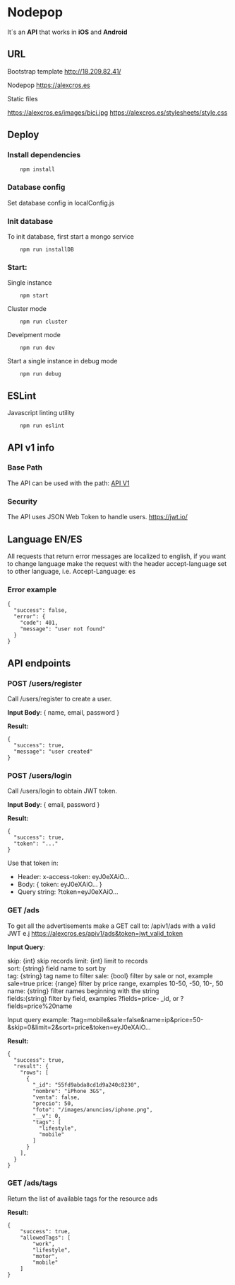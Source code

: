 # Nodepop

It´s an **API** that works in **iOS** and **Android**

## URL

Bootstrap template
http://18.209.82.41/

Nodepop
https://alexcros.es

Static files

https://alexcros.es/images/bici.jpg
https://alexcros.es/stylesheets/style.css



## Deploy

### Install dependencies

```shell
    npm install
```

### Database config

Set database config in localConfig.js

### Init database

To init database, first start a mongo service

```shell
    npm run installDB
```

### Start:

Single instance

```shell
    npm start
```

Cluster mode

```shell
    npm run cluster
```

Develpment mode

```shell
    npm run dev
```

Start a single instance in debug mode

```shell
    npm run debug
```

## ESLint

Javascript linting utility

```shell
    npm run eslint
```

## API v1 info 

### Base Path

The API can be used with the path: 
[API V1](/apiv1/ads)


### Security

The API uses JSON Web Token to handle users. https://jwt.io/

## Language EN/ES
All requests that return error messages are localized to english, if you want to 
change language make the request with the header accept-language set to other language, 
i.e. Accept-Language: es 

### Error example

    {
      "success": false,
      "error": {
        "code": 401,
        "message": "user not found"
      }
    }


## API endpoints

### POST /users/register

Call /users/register to create a user.  

**Input Body**: { name, email, password }

**Result:** 

    {
      "success": true, 
      "message": "user created"
    }

### POST /users/login

Call /users/login to obtain JWT token.

**Input Body**: { email, password }

**Result:** 

    {
      "success": true, 
      "token": "..."
    }

Use that token in:
- Header: x-access-token: eyJ0eXAiO...
- Body: { token: eyJ0eXAiO... }
- Query string: ?token=eyJ0eXAiO...

### GET /ads

To get all the advertisements make a GET call to: /apiv1/ads with a valid JWT e.j https://alexcros.es/apiv1/ads&token=jwt_valid_token

**Input Query**: 

skip: {int} skip records 
limit: {int} limit to records  
sort: {string} field name to sort by   
tag: {string} tag name to filter 
sale: {bool} filter by sale or not, example sale=true
price: {range} filter by price range, examples 10-50, -50, 10-, 50   
name: {string} filter names beginning with the string  
fields:{string} filter by field, examples ?fields=price- _id, or ?fields=price%20name

Input query example: 
?tag=mobile&sale=false&name=ip&price=50-&skip=0&limit=2&sort=price&token=eyJ0eXAiO...

**Result:** 

    {
      "success": true,
      "result": {
        "rows": [
          {
            "_id": "55fd9abda8cd1d9a240c8230",
            "nombre": "iPhone 3GS",
            "venta": false,
            "precio": 50,
            "foto": "/images/anuncios/iphone.png",
            "__v": 0,
            "tags": [
              "lifestyle",
              "mobile"
            ]
          }
        ],
      }
    }

### GET /ads/tags

Return the list of available tags for the resource ads

**Result:** 

    {
        "success": true,
        "allowedTags": [
            "work",
            "lifestyle",
            "motor",
            "mobile"
        ]
    }

